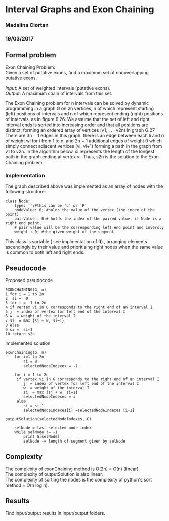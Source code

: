 # Interval Graphs and Exon Chaining
### Madalina Ciortan
### 19/03/2017

## Formal problem
Exon Chaining Problem:  
Given a set of putative exons, find a maximum set of nonoverlapping putative exons.  

_Input_: A set of weighted intervals (putative exons).  
_Output_: A maximum chain of intervals from this set.  


The Exon Chaining problem for n intervals can be solved by dynamic programming
in a graph G on 2n vertices, n of which represent starting (left)
positions of intervals and n of which represent ending (right) positions of intervals,
as in figure 6.26. We assume that the set of left and right interval ends
is sorted into increasing order and that all positions are distinct, forming an
ordered array of vertices (v1, . . . v2n) in graph G.27 There are 3n − 1 edges in
this graph: there is an edge between each li and ri of weight wi for i from 1
to n, and 2n − 1 additional edges of weight 0 which simply connect adjacent
vertices (vi, vi+1) forming a path in the graph from v1 to v2n. In the algorithm
below, si represents the length of the longest path in the graph ending
at vertex vi. Thus, s2n is the solution to the Exon Chaining problem.

### Implementation

The graph described above was implemented as an array of nodes with the following structure:

```buildoutcfg
class Node:
    type: '';#this can be 'L' or 'R'
    nodeValue: 0; #holds the value of the vertex (the index of the point)
    pairValue : 0;# holds the index of the paired value, if Node is a right end point,
    # pair value will be the corresponding left end point and inversly
    weight : 0; #the given weight of the segment
```

This class is sortable ( see implmentation of __lt__) , arranging elements ascendingly by their value
and prioritising right nodes when the same value is common to both left and right ends.

## Pseudocode

Proposed pseudocode

```buildoutcfg
EXONCHAINING(G, n)
1 for i = 1 to 2n
2  si =  0
3 for i =  1 to 2n
4 if vertex vi in G corresponds to the right end of an interval I
5 j  = index of vertex for left end of the interval I
6 w  = weight of the interval I
7 si  = max {sj + w, si−1}
8 else
9 si =  si−1
10 return s2n
```

Implemented solution
```buildoutcfg
exonChaining(G, n)
    for i=1 to 2n
        si = 0
        selectedNodeIndexes = -1
        
    for i = 1 to 2n
     if vertex vi in G corresponds to the right end of an interval I
        j  = index of vertex for left end of the interval I
        w  = weight of the interval I
        si  = max {sj + w, si−1}
        selectedNodeIndexes = i
     else 
        si = si-1
        selectedNodeIndexes[i] =selectedNodeIndexes [i-1]
        
outputSolution(selectedNodeIndexes, G)

    selNode = last selected node index
    while selNode != -1
        print G[selNode]
        selNode -= length of segment given by selNode

```
## Complexity
The complexity of exonChaining method is O(2n) = O(n) (linear).  
The complexity of outputSolution is also linear.  
The complexity of sorting the nodes is the complexity of python's sort method = O(n log n).
## Results
Find input/output results in input/output folders.
